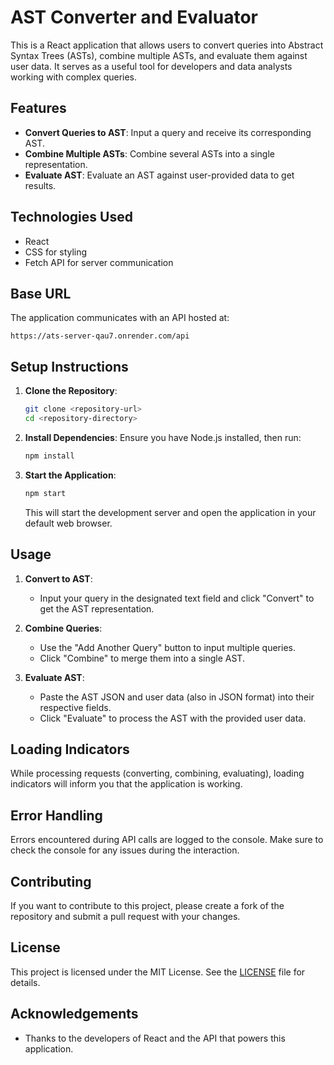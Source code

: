 # AST Converter and Evaluator

This is a React application that allows users to convert queries into Abstract Syntax Trees (ASTs), combine multiple ASTs, and evaluate them against user data. It serves as a useful tool for developers and data analysts working with complex queries.

## Features

- **Convert Queries to AST**: Input a query and receive its corresponding AST.
- **Combine Multiple ASTs**: Combine several ASTs into a single representation.
- **Evaluate AST**: Evaluate an AST against user-provided data to get results.

## Technologies Used

- React
- CSS for styling
- Fetch API for server communication

## Base URL

The application communicates with an API hosted at:

```
https://ats-server-qau7.onrender.com/api
```

## Setup Instructions

1. **Clone the Repository**:
   ```bash
   git clone <repository-url>
   cd <repository-directory>
   ```

2. **Install Dependencies**:
   Ensure you have Node.js installed, then run:
   ```bash
   npm install
   ```

3. **Start the Application**:
   ```bash
   npm start
   ```
   This will start the development server and open the application in your default web browser.

## Usage

1. **Convert to AST**:
   - Input your query in the designated text field and click "Convert" to get the AST representation.

2. **Combine Queries**:
   - Use the "Add Another Query" button to input multiple queries.
   - Click "Combine" to merge them into a single AST.

3. **Evaluate AST**:
   - Paste the AST JSON and user data (also in JSON format) into their respective fields.
   - Click "Evaluate" to process the AST with the provided user data.

## Loading Indicators

While processing requests (converting, combining, evaluating), loading indicators will inform you that the application is working.

## Error Handling

Errors encountered during API calls are logged to the console. Make sure to check the console for any issues during the interaction.

## Contributing

If you want to contribute to this project, please create a fork of the repository and submit a pull request with your changes.

## License

This project is licensed under the MIT License. See the [LICENSE](LICENSE) file for details.

## Acknowledgements

- Thanks to the developers of React and the API that powers this application.
